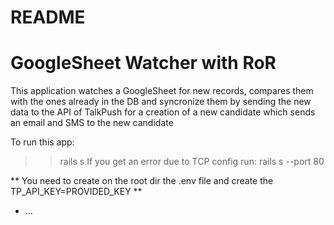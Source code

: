 # README

# GoogleSheet Watcher with RoR
 This application watches a GoogleSheet for new records, compares them with the ones already in the DB and syncronize them 
 by sending the new data to the API of TalkPush for a creation of a new candidate which sends an email and SMS to the new candidate

To run this app:

 >> rails s
 If you get an error due to TCP config run:
 >> rails s --port 80

 ** You need to create on the root dir the .env file and create the TP_API_KEY=PROVIDED_KEY **

* ...
